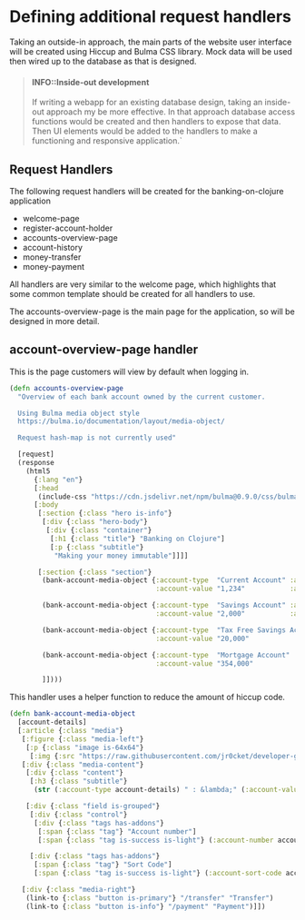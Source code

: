 # Defining additional request handlers
Taking an outside-in approach, the main parts of the website user interface will be created using Hiccup and Bulma CSS library.  Mock data will be used then wired up to the database as that is designed.

> #### INFO::Inside-out development
> If writing a webapp for an existing database design, taking an inside-out approach my be more effective.  In that approach database access functions would be created and then handlers to expose that data.  Then UI elements would be added to the handlers to make a functioning and responsive application.`

## Request Handlers
The following request handlers will be created for the banking-on-clojure application

* welcome-page
* register-account-holder
* accounts-overview-page
* account-history
* money-transfer
* money-payment

All handlers are very similar to the welcome page, which highlights that some common template should be created for all handlers to use.

The accounts-overview-page is the main page for the application, so will be designed in more detail.


## account-overview-page handler
This is the page customers will view by default when logging in.

```clojure
(defn accounts-overview-page
  "Overview of each bank account owned by the current customer.

  Using Bulma media object style
  https://bulma.io/documentation/layout/media-object/

  Request hash-map is not currently used"

  [request]
  (response
    (html5
      {:lang "en"}
      [:head
       (include-css "https://cdn.jsdelivr.net/npm/bulma@0.9.0/css/bulma.min.css")]
      [:body
       [:section {:class "hero is-info"}
        [:div {:class "hero-body"}
         [:div {:class "container"}
          [:h1 {:class "title"} "Banking on Clojure"]
          [:p {:class "subtitle"}
           "Making your money immutable"]]]]

       [:section {:class "section"}
        (bank-account-media-object {:account-type  "Current Account" :account-number    "123456789"
                                    :account-value "1,234"           :account-sort-code "01-02-01"})

        (bank-account-media-object {:account-type  "Savings Account" :account-number    "123454321"
                                    :account-value "2,000"           :account-sort-code "01-02-01"})

        (bank-account-media-object {:account-type  "Tax Free Savings Account" :account-number    "123454321"
                                    :account-value "20,000"                   :account-sort-code "01-02-01"})

        (bank-account-media-object {:account-type  "Mortgage Account" :account-number    "98r9e8r79wr87e9232"
                                    :account-value "354,000"          :account-sort-code "01-02-01"})

        ]])))
```

This handler uses a helper function to reduce the amount of hiccup code.

```clojure
(defn bank-account-media-object
  [account-details]
  [:article {:class "media"}
   [:figure {:class "media-left"}
    [:p {:class "image is-64x64"}
     [:img {:src "https://raw.githubusercontent.com/jr0cket/developer-guides/master/clojure/clojure-bank-coin.png"}]]]
   [:div {:class "media-content"}
    [:div {:class "content"}
     [:h3 {:class "subtitle"}
      (str (:account-type account-details) " : &lambda;" (:account-value account-details))]]

    [:div {:class "field is-grouped"}
     [:div {:class "control"}
      [:div {:class "tags has-addons"}
       [:span {:class "tag"} "Account number"]
       [:span {:class "tag is-success is-light"} (:account-number account-details)]]]

     [:div {:class "tags has-addons"}
      [:span {:class "tag"} "Sort Code"]
      [:span {:class "tag is-success is-light"} (:account-sort-code account-details)]]]]

   [:div {:class "media-right"}
    (link-to {:class "button is-primary"} "/transfer" "Transfer")
    (link-to {:class "button is-info"} "/payment" "Payment")]])
```
